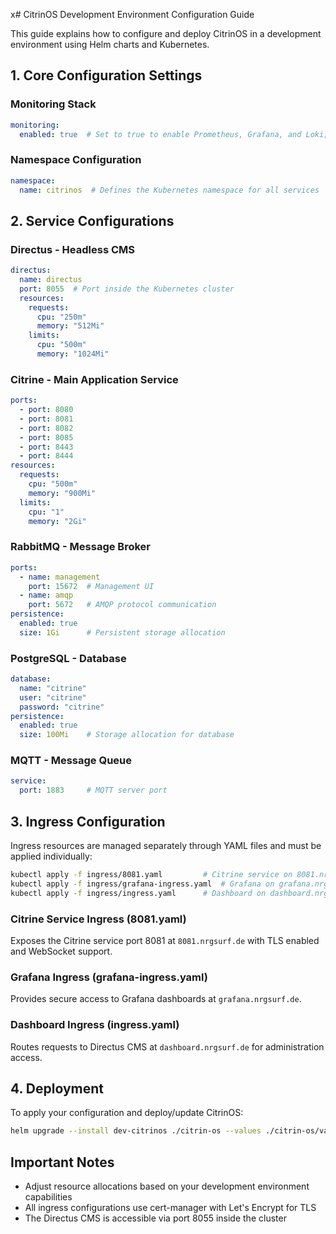 x# CitrinOS Development Environment Configuration Guide

This guide explains how to configure and deploy CitrinOS in a development environment using Helm charts and Kubernetes.

## 1. Core Configuration Settings

### Monitoring Stack
```yaml
monitoring:
  enabled: true  # Set to true to enable Prometheus, Grafana, and Loki; false to disable
```

### Namespace Configuration
```yaml
namespace:
  name: citrinos  # Defines the Kubernetes namespace for all services
```

## 2. Service Configurations

### Directus - Headless CMS
```yaml
directus:
  name: directus
  port: 8055  # Port inside the Kubernetes cluster
  resources:
    requests:
      cpu: "250m"
      memory: "512Mi"
    limits:
      cpu: "500m"
      memory: "1024Mi"
```

### Citrine - Main Application Service
```yaml
ports:
  - port: 8080
  - port: 8081
  - port: 8082
  - port: 8085
  - port: 8443
  - port: 8444
resources:
  requests:
    cpu: "500m"
    memory: "900Mi"
  limits:
    cpu: "1"
    memory: "2Gi"
```

### RabbitMQ - Message Broker
```yaml
ports:
  - name: management
    port: 15672  # Management UI
  - name: amqp
    port: 5672   # AMQP protocol communication
persistence:
  enabled: true
  size: 1Gi      # Persistent storage allocation
```

### PostgreSQL - Database
```yaml
database:
  name: "citrine"
  user: "citrine"
  password: "citrine"
persistence:
  enabled: true
  size: 100Mi    # Storage allocation for database
```

### MQTT - Message Queue
```yaml
service:
  port: 1883     # MQTT server port
```

## 3. Ingress Configuration

Ingress resources are managed separately through YAML files and must be applied individually:

```bash
kubectl apply -f ingress/8081.yaml         # Citrine service on 8081.nrgsurf.de
kubectl apply -f ingress/grafana-ingress.yaml  # Grafana on grafana.nrgsurf.de
kubectl apply -f ingress/ingress.yaml      # Dashboard on dashboard.nrgsurf.de
```

### Citrine Service Ingress (8081.yaml)
Exposes the Citrine service port 8081 at `8081.nrgsurf.de` with TLS enabled and WebSocket support.

### Grafana Ingress (grafana-ingress.yaml)
Provides secure access to Grafana dashboards at `grafana.nrgsurf.de`.

### Dashboard Ingress (ingress.yaml)
Routes requests to Directus CMS at `dashboard.nrgsurf.de` for administration access.

## 4. Deployment

To apply your configuration and deploy/update CitrinOS:

```bash
helm upgrade --install dev-citrinos ./citrin-os --values ./citrin-os/values-dev.yaml
```

## Important Notes

- Adjust resource allocations based on your development environment capabilities
- All ingress configurations use cert-manager with Let's Encrypt for TLS
- The Directus CMS is accessible via port 8055 inside the cluster
